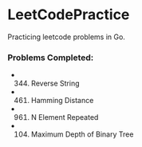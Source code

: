 # LeetCodePractice

Practicing leetcode problems in Go. 

### Problems Completed:
* 344. Reverse String
* 461. Hamming Distance
* 961. N Element Repeated
* 104. Maximum Depth of Binary Tree